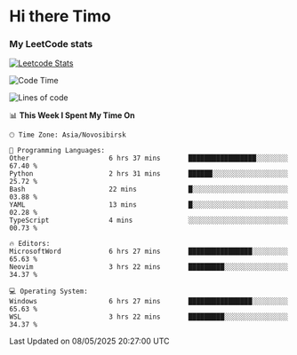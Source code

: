 # Hi there Timo
### My LeetCode stats
[![Leetcode Stats](https://leetcard.jacoblin.cool/przdtl?border=0&radius=20&ext=heatmap&theme=nord)](https://leetcode.com/przdtl)

<!--START_SECTION:waka-->
![Code Time](http://img.shields.io/badge/Code%20Time-834%20hrs%2056%20mins-blue)

![Lines of code](https://img.shields.io/badge/From%20Hello%20World%20I%27ve%20Written-84.0%20thousand%20lines%20of%20code-blue)

📊 **This Week I Spent My Time On** 

```text
🕑︎ Time Zone: Asia/Novosibirsk

💬 Programming Languages: 
Other                    6 hrs 37 mins       █████████████████░░░░░░░░   67.40 % 
Python                   2 hrs 31 mins       ██████░░░░░░░░░░░░░░░░░░░   25.72 % 
Bash                     22 mins             █░░░░░░░░░░░░░░░░░░░░░░░░   03.88 % 
YAML                     13 mins             █░░░░░░░░░░░░░░░░░░░░░░░░   02.28 % 
TypeScript               4 mins              ░░░░░░░░░░░░░░░░░░░░░░░░░   00.73 % 

🔥 Editors: 
MicrosoftWord            6 hrs 27 mins       ████████████████░░░░░░░░░   65.63 % 
Neovim                   3 hrs 22 mins       █████████░░░░░░░░░░░░░░░░   34.37 % 

💻 Operating System: 
Windows                  6 hrs 27 mins       ████████████████░░░░░░░░░   65.63 % 
WSL                      3 hrs 22 mins       █████████░░░░░░░░░░░░░░░░   34.37 % 
```


 Last Updated on 08/05/2025 20:27:00 UTC
<!--END_SECTION:waka-->
